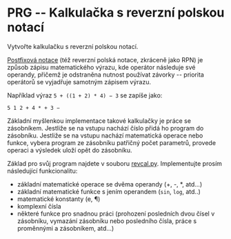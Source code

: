 # PRG -- Kalkulačka s reverzní polskou notací

Vytvořte kalkulačku s reverzní polskou notací.
 
[Postfixová notace](https://cs.wikipedia.org/wiki/Postfixov%C3%A1_notace)
(též reverzní polská notace, zkráceně jako RPN) je způsob
zápisu matematického výrazu, kde operátor následuje své operandy, přičemž je
odstraněna nutnost používat závorky -- priorita operátorů se vyjadřuje samotným
zápisem výrazu.

Například výraz `5 + ((1 + 2) * 4) − 3` se zapíše jako:

    5 1 2 + 4 * + 3 −


Základní myšlenkou implementace takové kalkulačky je práce se zásobníkem. 
Jestliže se na vstupu nachází číslo přidá ho program do zásobníku.
Jestliže se na vstupu nachází matematická operace nebo funkce, vybera program
ze zásobníku patřičný počet parametrů, provede operaci a výsledek uloží opět
do zásobníku.

Základ pro svůj program najdete v souboru [revcal.py](revcak.py).
Implementujte prosím následující funkcionalitu:

  * základní matematické operace se dvěma operandy (+, -, *, atd...)
  * základní matematické funkce s jením operandem (`sin`, `log`, atd..)
  * matematické konstanty (e, ¶)
  * komplexní čísla
  * některé funkce pro snadnou práci (prohození posledních dvou čísel 
    v zásobníku, vymazání zásobníku nebo posledního čísla, práce s proměnnými
    a zásobníkem, atd...)
